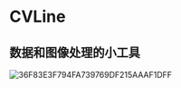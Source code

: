 
<h1>CVLine</h1>
<h2>数据和图像处理的小工具</h2>

![36F83E3F794FA739769DF215AAAF1DFF](https://github.com/CinXiao/CVLine/assets/54227677/b5010f88-6c46-4f39-8040-8b7c0b258978)
